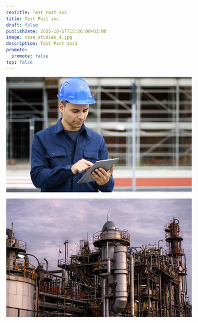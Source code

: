 ```yaml
---
ceoTitle: Test Post zxc
title: Test Post zxc
draft: false
publishDate: 2025-10-17T15:26:00+03:00
image: case_studies_4.jpg
description: Test Post zxc1
promote:
  promote: false
top: false
---
```

![](case_studies_5.jpg)

![](industries-10.jpg)
